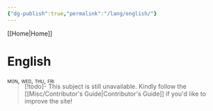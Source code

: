 ```yaml
---
{"dg-publish":true,"permalink":"/lang/english/"}
---
```


[[Home\|Home]]

# English

<div style="font-variant: small-caps; margin-bottom: -18px;">mon, wed, thu, fri</div>

>[!todo]- This subject is still unavailable. Kindly follow the [[Misc/Contributor's Guide\|Contributor's Guide]] if you'd like to improve the site!